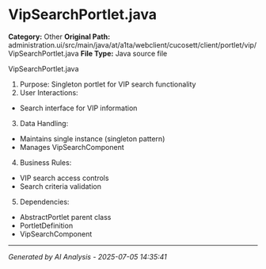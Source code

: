 # VipSearchPortlet.java

**Category:** Other
**Original Path:** administration.ui/src/main/java/at/a1ta/webclient/cucosett/client/portlet/vip/VipSearchPortlet.java
**File Type:** Java source file

VipSearchPortlet.java
1. Purpose: Singleton portlet for VIP search functionality
2. User Interactions:
- Search interface for VIP information
3. Data Handling:
- Maintains single instance (singleton pattern)
- Manages VipSearchComponent
4. Business Rules:
- VIP search access controls
- Search criteria validation
5. Dependencies:
- AbstractPortlet parent class
- PortletDefinition
- VipSearchComponent

---
*Generated by AI Analysis - 2025-07-05 14:35:41*
